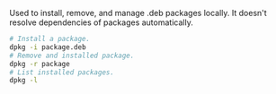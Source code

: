Used to install, remove, and manage .deb packages locally. It doesn't resolve dependencies of packages automatically.

```sh
# Install a package.
dpkg -i package.deb
# Remove and installed package.
dpkg -r package
# List installed packages.
dpkg -l
```